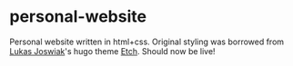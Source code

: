 # personal-website
Personal website written in html+css. Original styling was borrowed from [Lukas Joswiak](https://lukasjoswiak.com)'s hugo theme [Etch](https://themes.gohugo.io/themes/etch/). Should now be live!
